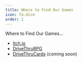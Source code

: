 ```yaml
---
title: Where to Find Our Games
icon: fa-dice
order: 1
---
```


Where to Find Our Games...

* [itch.io](https://berdandy.itch.io)
* [DriveThruRPG](https://www.drivethrurpg.com/browse/pub/12986/Berdandy-Studios)
* [DriveThruCards](https://www.drivethrucards.com/browse/pub/12986/Berdandy-Studios) (coming soon)

